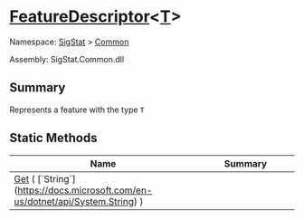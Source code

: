 # [FeatureDescriptor](./FeatureDescriptor-1.md)\<[T](./FeatureDescriptor-1.md)>

Namespace: [SigStat]() > [Common](./README.md)

Assembly: SigStat.Common.dll

## Summary
Represents a feature with the type `T`

## Static Methods

| Name | Summary<div><a href="#"><img width=466></a></div> | 
| --- | --- | 
| [Get](./Methods/FeatureDescriptor`1--Get.md) ( [`String`](https://docs.microsoft.com/en-us/dotnet/api/System.String) ) |  | 


